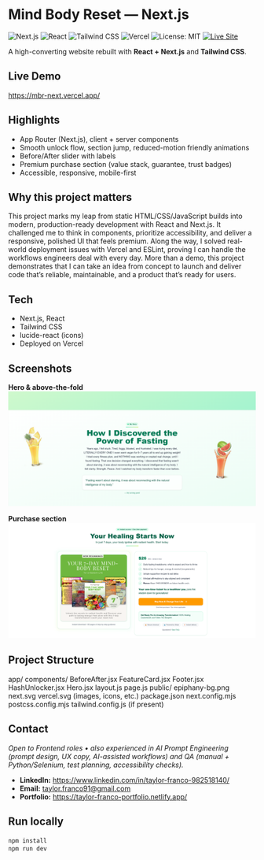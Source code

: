 # Mind Body Reset — Next.js
![Next.js](https://img.shields.io/badge/Next.js-15-black?logo=nextdotjs)
![React](https://img.shields.io/badge/React-18-61DAFB?logo=react&logoColor=black)
![Tailwind CSS](https://img.shields.io/badge/Tailwind_CSS-3-38BDF8?logo=tailwindcss&logoColor=white)
![Vercel](https://img.shields.io/badge/Deployed_on-Vercel-black?logo=vercel)
![License: MIT](https://img.shields.io/badge/License-MIT-green.svg)
[![Live Site](https://img.shields.io/website?url=https%3A%2F%2Fmbr-next.vercel.app&label=Live%20Site)](https://mbr-next.vercel.app/)


A high-converting website rebuilt with **React + Next.js** and **Tailwind CSS**.

## Live Demo
https://mbr-next.vercel.app/

## Highlights
- App Router (Next.js), client + server components
- Smooth unlock flow, section jump, reduced-motion friendly animations
- Before/After slider with labels
- Premium purchase section (value stack, guarantee, trust badges)
- Accessible, responsive, mobile-first

## Why this project matters
This project marks my leap from static HTML/CSS/JavaScript builds into modern, production-ready development with React and Next.js. 
It challenged me to think in components, prioritize accessibility, and deliver a responsive, polished UI that feels premium. 
Along the way, I solved real-world deployment issues with Vercel and ESLint, proving I can handle the workflows engineers deal with every day. 
More than a demo, this project demonstrates that I can take an idea from concept to launch and deliver code that’s reliable, maintainable, and a product that’s ready for users.

## Tech
- Next.js, React
- Tailwind CSS
- lucide-react (icons)
- Deployed on Vercel


## Screenshots
**Hero & above-the-fold**  
![Hero](docs/hero.png)

**Purchase section**  
![Purchase](docs/purchase.png)

## Project Structure
app/
  components/
    BeforeAfter.jsx
    FeatureCard.jsx
    Footer.jsx
    HashUnlocker.jsx
    Hero.jsx
  layout.js
  page.js
public/
  epiphany-bg.png
  next.svg
  vercel.svg
  (images, icons, etc.)
package.json
next.config.mjs
postcss.config.mjs
tailwind.config.js (if present)


## Contact
_Open to Frontend roles • also experienced in AI Prompt Engineering (prompt design, UX copy, AI-assisted workflows) and QA (manual + Python/Selenium, test planning, accessibility checks)._
- **LinkedIn:** https://www.linkedin.com/in/taylor-franco-982518140/
- **Email:** taylor.franco91@gmail.com
- **Portfolio:** https://taylor-franco-portfolio.netlify.app/

## Run locally
```bash
npm install
npm run dev
